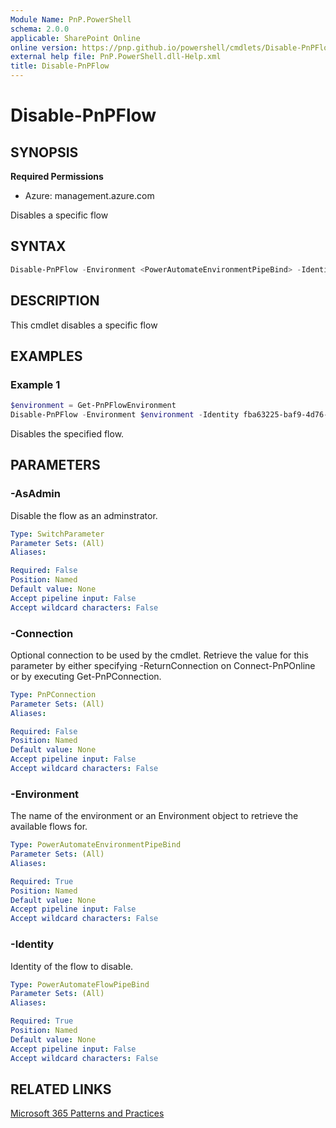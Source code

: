 ```yaml
---
Module Name: PnP.PowerShell
schema: 2.0.0
applicable: SharePoint Online
online version: https://pnp.github.io/powershell/cmdlets/Disable-PnPFlow.html
external help file: PnP.PowerShell.dll-Help.xml
title: Disable-PnPFlow
---
```

  
# Disable-PnPFlow

## SYNOPSIS

**Required Permissions**

* Azure: management.azure.com

Disables a specific flow

## SYNTAX

```powershell
Disable-PnPFlow -Environment <PowerAutomateEnvironmentPipeBind> -Identity <PowerAutomateFlowPipeBind> [-AsAdmin] [-Connection <PnPConnection>] [<CommonParameters>]
```

## DESCRIPTION
This cmdlet disables a specific flow

## EXAMPLES

### Example 1
```powershell
$environment = Get-PnPFlowEnvironment
Disable-PnPFlow -Environment $environment -Identity fba63225-baf9-4d76-86a1-1b42c917a182
```

Disables the specified flow.

## PARAMETERS

### -AsAdmin
Disable the flow as an adminstrator.

```yaml
Type: SwitchParameter
Parameter Sets: (All)
Aliases:

Required: False
Position: Named
Default value: None
Accept pipeline input: False
Accept wildcard characters: False
```

### -Connection
Optional connection to be used by the cmdlet.
Retrieve the value for this parameter by either specifying -ReturnConnection on Connect-PnPOnline or by executing Get-PnPConnection.

```yaml
Type: PnPConnection
Parameter Sets: (All)
Aliases:

Required: False
Position: Named
Default value: None
Accept pipeline input: False
Accept wildcard characters: False
```

### -Environment
The name of the environment or an Environment object to retrieve the available flows for.

```yaml
Type: PowerAutomateEnvironmentPipeBind
Parameter Sets: (All)
Aliases:

Required: True
Position: Named
Default value: None
Accept pipeline input: False
Accept wildcard characters: False
```

### -Identity
Identity of the flow to disable.

```yaml
Type: PowerAutomateFlowPipeBind
Parameter Sets: (All)
Aliases:

Required: True
Position: Named
Default value: None
Accept pipeline input: False
Accept wildcard characters: False
```


## RELATED LINKS

[Microsoft 365 Patterns and Practices](https://aka.ms/m365pnp)



